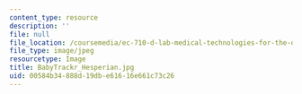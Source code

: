```yaml
---
content_type: resource
description: ''
file: null
file_location: /coursemedia/ec-710-d-lab-medical-technologies-for-the-developing-world-spring-2010/00584b34888d19dbe61616e661c73c26_copy_of_BabyTrackr_Hesperian.jpg
file_type: image/jpeg
resourcetype: Image
title: BabyTrackr_Hesperian.jpg
uid: 00584b34-888d-19db-e616-16e661c73c26
---
```

